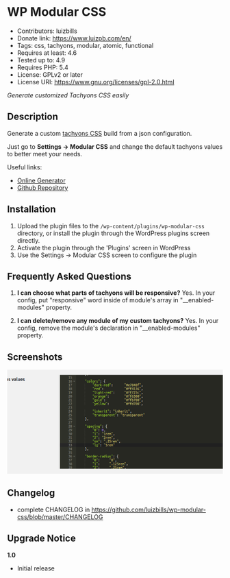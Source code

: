 # WP Modular CSS

- Contributors: luizbills
- Donate link: https://www.luizpb.com/en/
- Tags: css, tachyons, modular, atomic, functional
- Requires at least: 4.6
- Tested up to: 4.9
- Requires PHP: 5.4
- License: GPLv2 or later
- License URI: https://www.gnu.org/licenses/gpl-2.0.html

*Generate customized Tachyons CSS easily*

## Description

Generate a custom [tachyons CSS](http://tachyons.io) build from a json configuration.

Just go to **Settings -> Modular CSS** and change the default tachyons values to better meet your needs.

Useful links:

- [Online Generator](https://tachyons.luizpb.com/)
- [Github Repository](https://github.com/luizbills/wp-modular-css)

## Installation

1. Upload the plugin files to the `/wp-content/plugins/wp-modular-css` directory, or install the plugin through the WordPress plugins screen directly.
1. Activate the plugin through the 'Plugins' screen in WordPress
1. Use the Settings -> Modular CSS screen to configure the plugin

## Frequently Asked Questions

1. **I can choose what parts of tachyons will be responsive?**
Yes. In your config, put "responsive" word inside of module's array in "__enabled-modules" property.

1. **I can delete/remove any module of my custom tachyons?**
Yes. In your config, remove the module's declaration in "__enabled-modules" property.

## Screenshots

![Choose your own values like colors and spacing...](wp-assets/screenshot-1.png)

## Changelog

- complete CHANGELOG in https://github.com/luizbills/wp-modular-css/blob/master/CHANGELOG

## Upgrade Notice

**1.0**
- Initial release
